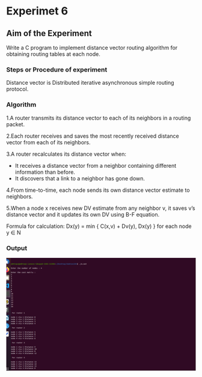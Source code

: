 # Experimet 6

## Aim of the Experiment
Write a C program to implement distance vector routing algorithm for obtaining routing tables at each node.

### Steps or Procedure of experiment

Distance vector is Distributed iterative asynchronous simple routing protocol.

### Algorithm

1.A router transmits its distance vector to each of its neighbors in a routing packet.

2.Each router receives and saves the most recently received distance vector from each of its neighbors.

3.A router recalculates its distance vector when:
  - It receives a distance vector from a neighbor containing different information than before.
  - It discovers that a link to a neighbor has gone down.

4.From time-to-time, each node sends its own distance vector estimate to neighbors.

5.When a node x receives new DV estimate from any neighbor v, it saves v’s distance vector and it updates its own DV using B-F equation.

 Formula for calculation:  Dx(y) = min { C(x,v) + Dv(y), Dx(y) } for each node y ∈ N

### Output
 
 
![output](distance_vector.png)
